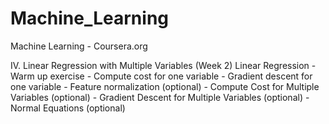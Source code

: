 Machine_Learning
================

Machine Learning - Coursera.org


 IV. Linear Regression with Multiple Variables (Week 2)
  Linear Regression
    - Warm up exercise
    - Compute cost for one variable
    - Gradient descent for one variable	
    - Feature normalization (optional)
    - Compute Cost for Multiple Variables (optional)
    - Gradient Descent for Multiple Variables (optional)
    - Normal Equations (optional)

  
